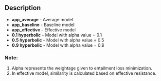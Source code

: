 ## Description

- **app_average** - Average model
- **app_baseline** - Baseline model
- **app_effective** - Effective model
- **0.1 hyperbolic** - Model with alpha value = 0.1
- **0.5 hyperbolic** - Model with alpha value = 0.5
- **0.9 hyperbolic** - Model with alpha value = 0.9

### Note:
1. Alpha represents the weightage given to entailment loss minimization.
2. In effective model, similarity is calculated based on effective resistance.
